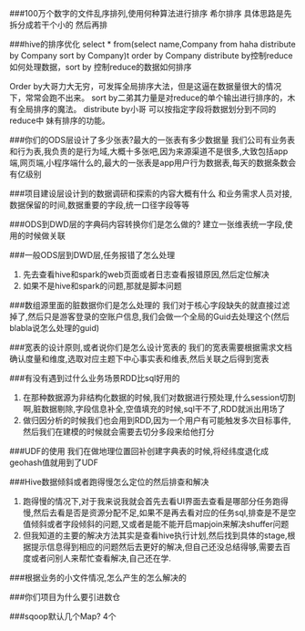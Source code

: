###100万个数字的文件乱序排列,使用何种算法进行排序
希尔排序 具体思路是先拆分成若干个小的 然后再排


###hive的排序优化 
select * from(select name,Company from haha distribute by Company sort by Company)t order by Company
distribute by控制reduce如何处理数据，sort by 控制reduce的数据如何排序

Order by大哥力大无穷，可发挥全局排序大法，但是这逼在数据量很大的情况下，常常会跑不出来。
sort by二弟其力量是对reduce的单个输出进行排序的，木有全局排序的魔法。
distribute by小哥 可以按指定字段将数据划分到不同的reduce中 妹有排序的功能。


###你们的ODS层设计了多少张表?最大的一张表有多少数据量
我们公司有业务表和行为表,我负责的是行为域,大概十多张吧,因为来源渠道不是很多,大致包括app端,网页端,小程序端什么的,最大的一张表是app用户行为数据表,每天的数据条数会有亿级别


###项目建设层设计到的数据调研和探索的内容大概有什么
和业务需求人员对接,数据保留的时间,数据重要的字段,统一口径字段等等

###ODS到DWD层的字典码内容转换你们是怎么做的?
建立一张维表统一字段,使用的时候做关联

###一般ODS层到DWD层,任务报错了怎么处理
1. 先去查看hive和spark的web页面或者日志查看报错原因,然后定位解决
2. 如果不是hive和spark的问题,那就是脚本问题

###数组源里面的脏数据你们是怎么处理的
我们对于核心字段缺失的就直接过滤掉了,然后只是游客登录的空账户信息,我们会做一个全局的Guid去处理这个(然后blabla说怎么处理的guid)

###宽表的设计原则,或者说你们是怎么设计宽表的
我们的宽表需要根据需求文档确认度量和维度,选取对应主题下中心事实表和维表,然后关联之后得到宽表


###有没有遇到过什么业务场景RDD比sql好用的
1. 在那种数据源为非结构化数据的时候,我们对数据进行预处理,什么session切割啊,脏数据剔除,字段信息补全,空值填充的时候,sql干不了,RDD就派出用场了
2. 做归因分析的时候我们也会用到RDD,因为一个用户有可能触发多次目标事件,然后我们在建模的时候就会需要去切分多段来给他打分


###UDF的使用 
我们在做地理位置回补创建字典表的时候,将经纬度退化成geohash值就用到了UDF


###Hive数据倾斜或者跑得慢怎么定位的然后排查和解决
1. 跑得慢的情况下,对于我来说我就会首先去看UI界面去查看是哪部分任务跑得慢,然后去看是否是资源分配不足,如果不是再去看对应的任务sql,排查是不是空值倾斜或者字段倾斜的问题,又或者是能不能开启mapjoin来解决shuffer问题
2. 但我知道的主要的解决方法其实是查看hive执行计划,然后找到具体的stage,根据提示信息得到相应的问题然后去更好的解决,但自己还没总结得够,需要去百度或者问别人来帮忙查看解决,自己还在学.


###根据业务的小文件情况,怎么产生的怎么解决的

###你们项目为什么要引进数仓


###sqoop默认几个Map?
4个